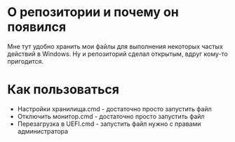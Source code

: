 # О репозитории и почему он появился
Мне тут удобно хранить мои файлы для выполнения некоторых частых действий в Windows. Ну и репозиторий сделал открытым, вдруг кому-то пригодится.

# Как пользоваться
- Настройки хранилища.cmd - достаточно просто запустить файл
- Отключить монитор.cmd - достаточно просто запустить файл
- Перезагрузка в UEFI.cmd - запустить файл нужно с правами администратора
